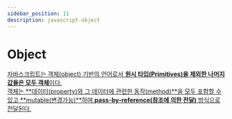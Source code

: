 ```yaml
---
sidebar_position: 11
description: javascript-object
---
```


# Object

[자바스크립트는 객체(object) 기반의 언어로서 **원시 타입(Primitives)을 제외한 나머지 값들은 모두 객체**이다.  
객체는 **데이터(property)와 그 데이터에 관련한 동작(method)**을 모두 포함할 수 있고 **mutable(변경가능)**하며 **pass-by-reference(참조에 의한 전달)** 방식으로 전달된다.](./types)
